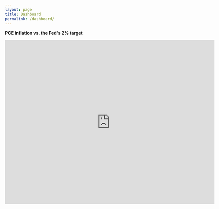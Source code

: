 ```yaml
---
layout: page
title: Dashboard
permalink: /dashboard/
---
```


**PCE inflation vs. the Fed's 2% target**

<iframe src="https://fred.stlouisfed.org/graph/graph-landing.php?g=vqRQ&width=670&height=475" 
scrolling="no" frameborder="0" style="overflow:hidden; width:670px; height:525px;" allowTransparency="true" loading="lazy"></iframe>
